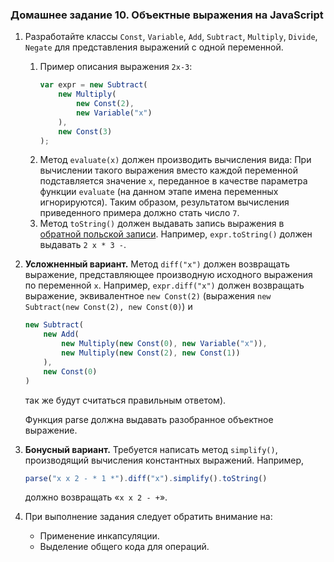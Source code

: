 ### Домашнее задание 10. Объектные выражения на JavaScript

1. Разработайте классы `Const`, `Variable`, `Add`, `Subtract`, `Multiply`, `Divide`, `Negate` для представления выражений с одной переменной.
    1. Пример описания выражения `2x-3`:
        ```javascript
        var expr = new Subtract(
        	new Multiply(
        		new Const(2),
        		new Variable("x")
        	),
        	new Const(3)
        );
       ```
    2. Метод `evaluate(x)` должен производить вычисления вида: При вычислении такого выражения вместо каждой переменной подставляется значение `x`, переданное в качестве параметра функции `evaluate` (на данном этапе имена переменных игнорируются). Таким образом, результатом вычисления приведенного примера должно стать число `7`.
    3. Метод `toString()` должен выдавать запись выражения в [обратной польской записи](https://en.wikipedia.org/wiki/Reverse_Polish_notation). Например, `expr.toString()` должен выдавать `2 x * 3 -`.
2. **Усложненный вариант.**
    Метод `diff("x")` должен возвращать выражение, представляющее производную исходного выражения по переменной `x`. Например, `expr.diff("x")` должен возвращать выражение, эквивалентное `new Const(2)` (выражения `new Subtract(new Const(2), new Const(0)`) и
    ```javascript
    new Subtract(
    	new Add(
    		new Multiply(new Const(0), new Variable("x")),
    		new Multiply(new Const(2), new Const(1))
    	),
    	new Const(0)
    )
   ```
    так же будут считаться правильным ответом).
   
    Функция parse должна выдавать разобранное объектное выражение.

3. **Бонусный вариант.** Требуется написать метод `simplify()`, производящий вычисления константных выражений. Например,
    ```javascript
    parse("x x 2 - * 1 *").diff("x").simplify().toString()
   ```
    должно возвращать «`x x 2 - +`».
4. При выполнение задания следует обратить внимание на:
    * Применение инкапсуляции.
    * Выделение общего кода для операций.